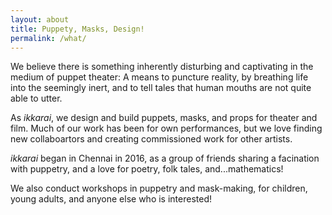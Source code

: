 ```yaml
---
layout: about
title: Puppety, Masks, Design!
permalink: /what/
---
```



We believe there is something inherently disturbing and captivating in the medium of puppet theater:  A means to puncture reality, by breathing life into the seemingly inert, and to tell tales that human mouths are not quite able to utter.


As <i>ikkarai</i>, we design and build puppets, masks, and props for theater and film.  Much of our work has been for own performances, but we love finding new collaboartors and creating commissioned work for other artists.


<i>ikkarai</i> began in Chennai in 2016, as a group of friends sharing a facination with puppetry, and a love for poetry, folk tales, and...mathematics!

We also conduct workshops in puppetry and mask-making, for children, young adults, and anyone else who is interested!




